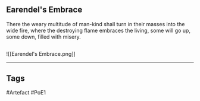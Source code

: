 ## Earendel's Embrace
There the weary multitude of man-kind
shall turn in their masses into the wide fire,
where the destroying flame embraces the living,
some will go up, some down, filled with misery.
##
![[Earendel's Embrace.png]]

---
## Tags
#Artefact
#PoE1
